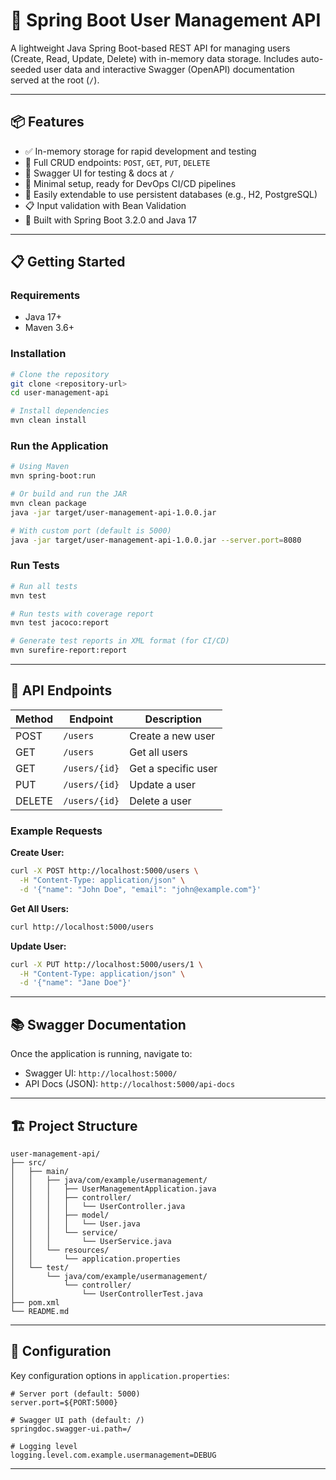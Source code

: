 # 🧩 Spring Boot User Management API

A lightweight Java Spring Boot-based REST API for managing users (Create, Read, Update, Delete) with in-memory data storage. Includes auto-seeded user data and interactive Swagger (OpenAPI) documentation served at the root (`/`).

---

## 📦 Features

- ✅ In-memory storage for rapid development and testing  
- 🔄 Full CRUD endpoints: `POST`, `GET`, `PUT`, `DELETE`  
- 🧪 Swagger UI for testing & docs at `/` 
- 🚀 Minimal setup, ready for DevOps CI/CD pipelines  
- 🧰 Easily extendable to use persistent databases (e.g., H2, PostgreSQL)
- 📋 Input validation with Bean Validation
- 🔧 Built with Spring Boot 3.2.0 and Java 17

---

## 📋 Getting Started

### Requirements

- Java 17+
- Maven 3.6+

### Installation

```bash
# Clone the repository
git clone <repository-url>
cd user-management-api

# Install dependencies
mvn clean install
```

### Run the Application

```bash
# Using Maven
mvn spring-boot:run

# Or build and run the JAR
mvn clean package
java -jar target/user-management-api-1.0.0.jar

# With custom port (default is 5000)
java -jar target/user-management-api-1.0.0.jar --server.port=8080
```

### Run Tests

```bash
# Run all tests
mvn test

# Run tests with coverage report
mvn test jacoco:report

# Generate test reports in XML format (for CI/CD)
mvn surefire-report:report
```

---

## 🔌 API Endpoints

| Method | Endpoint | Description |
|--------|----------|-------------|
| POST | `/users` | Create a new user |
| GET | `/users` | Get all users |
| GET | `/users/{id}` | Get a specific user |
| PUT | `/users/{id}` | Update a user |
| DELETE | `/users/{id}` | Delete a user |

### Example Requests

**Create User:**
```bash
curl -X POST http://localhost:5000/users \
  -H "Content-Type: application/json" \
  -d '{"name": "John Doe", "email": "john@example.com"}'
```

**Get All Users:**
```bash
curl http://localhost:5000/users
```

**Update User:**
```bash
curl -X PUT http://localhost:5000/users/1 \
  -H "Content-Type: application/json" \
  -d '{"name": "Jane Doe"}'
```

---

## 📚 Swagger Documentation

Once the application is running, navigate to:
- Swagger UI: `http://localhost:5000/`
- API Docs (JSON): `http://localhost:5000/api-docs`

---

## 🏗️ Project Structure

```
user-management-api/
├── src/
│   ├── main/
│   │   ├── java/com/example/usermanagement/
│   │   │   ├── UserManagementApplication.java
│   │   │   ├── controller/
│   │   │   │   └── UserController.java
│   │   │   ├── model/
│   │   │   │   └── User.java
│   │   │   └── service/
│   │   │       └── UserService.java
│   │   └── resources/
│   │       └── application.properties
│   └── test/
│       └── java/com/example/usermanagement/
│           └── controller/
│               └── UserControllerTest.java
├── pom.xml
└── README.md
```

---

## 🔧 Configuration

Key configuration options in `application.properties`:

```properties
# Server port (default: 5000)
server.port=${PORT:5000}

# Swagger UI path (default: /)
springdoc.swagger-ui.path=/

# Logging level
logging.level.com.example.usermanagement=DEBUG
```

---
